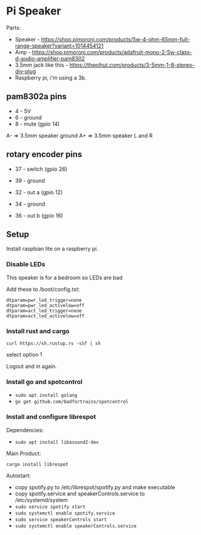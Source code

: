 # Pi Speaker

Parts:

- Speaker - https://shop.pimoroni.com/products/5w-4-ohm-65mm-full-range-speaker?variant=1014454121
- Amp - https://shop.pimoroni.com/products/adafruit-mono-2-5w-class-d-audio-amplifier-pam8302
- 3.5mm jack like this - https://thepihut.com/products/3-5mm-1-8-stereo-diy-plug
- Raspberry pi, i'm using a 3b.

## pam8302a pins

- 4 - 5V
- 6 - ground
- 8 - mute (gpio 14)

A- => 3.5mm speaker ground
A+ => 3.5mm speaker L and R

## rotary encoder pins

- 37 - switch (gpio 26)
- 39 - ground

- 32 - out a (gpio 12)
- 34 - ground
- 36 - out b (gpio 16)

## Setup

Install raspbian lite on a raspberry pi.

### Disable LEDs

This speaker is for a bedroom so LEDs are bad

Add these to /boot/config.txt:

```
dtparam=pwr_led_trigger=none
dtparam=pwr_led_activelow=off
dtparam=act_led_trigger=none
dtparam=act_led_activelow=off
```

### Install rust and cargo

`curl https://sh.rustup.rs -sSf | sh`

select option 1

Logout and in again.

### Install go and spotcontrol

- `sudo apt install golang`
- `go get github.com/badfortrains/spotcontrol`

### Install and configure librespot

Dependencies:

- `sudo apt install libasound2-dev`

Main Product:

`cargo install librespot`

Autostart:

- copy spotify.py to /etc/librespot/spotify.py and make executable
- copy spotify.service and speakerControls.service to /etc/systemd/system
- `sudo service spotify start`
- `sudo systemctl enable spotify.service`
- `sudo service speakerControls start`
- `sudo systemctl enable speakerControls.service`
